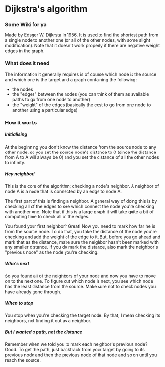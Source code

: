 # Dijkstra's algorithm

### Some Wiki for ya
Made by Edsger W. Dijkrsta in 1956. It is used to find the shortest path from a single node to another one (or all of the other nodes, with some slight modification). Note that it doesn't work properly if there are negative weight edges in the graph.

### What does it need
The information it generally requires is of course which node is the source and which one is the target and a graph containing the following:
- the nodes
- the "edges" between the nodes (you can think of them as available paths to go from one node to another)
- the "weight" of the edges (basically the cost to go from one node to another using a particular edge)

### How it works

##### Initialising
At the beginning you don't know the distance from the source node to any other node, so you set the source node's distance to 0 (since the distance from A to A will always be 0) and you set the distance of all the other nodes to infinity.

##### Hey neighbor!
This is the core of the algorithm; checking a node's neighbor. A neighbor of node A is a node that is connected by an edge to node A.

The first part of this is finding a neighbor. A general way of doing this is by checking all of the edges to see which connect the node you're checking with another one. Note that if this is a large graph it will take quite a bit of computing time to check all of the edges.

You found your first neighbor? Great! Now you need to mark how far he is from the source node. To do that, you take the distance of the node you're checking and add the weight of the edge to it. But, before you go ahead and mark that as the distance, make sure the neighbor hasn't been marked with any smaller distance. If you do mark the distance, also mark the neighbor's "previous node" as the node you're checking.

##### Who's next
So you found all of the neighbors of your node and now you have to move on to the next one. To figure out which node is next, you see which node has the least distance from the source. Make sure not to check nodes you have already gone through.

##### When to stop
You stop when you're checking the target node. By that, I mean checking its neighbors, not finding it out as a neighbor.

##### But I wanted a path, not the distance
Remember when we told you to mark each neighbor's previous node? Good. To get the path, just backtrack from your target by going to its previous node and then the previous node of that node and so on until you reach the source.
